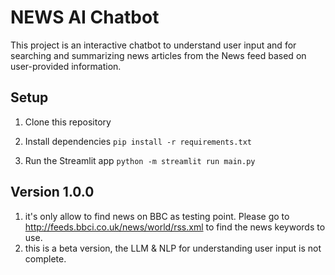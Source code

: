 # NEWS AI Chatbot

This project is an interactive chatbot to understand user input and for searching and summarizing news articles from the News feed based on user-provided information.

## Setup

1. Clone this repository

2. Install dependencies
```pip install -r requirements.txt```

3. Run the Streamlit app
```python -m streamlit run main.py```

## Version 1.0.0
1. it's only allow to find news on BBC as testing point. Please go to http://feeds.bbci.co.uk/news/world/rss.xml to find the news keywords to use.
2. this is a beta version, the LLM & NLP for understanding user input is not complete.
